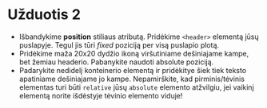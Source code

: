 # Užduotis 2

* Išbandykime **position** stiliaus atributą. Pridėkime `<header>` elementą jūsų puslapyje. Tegul jis tūri *fixed* poziciją per visą puslapio plotą.
* Pridėkime maža 20x20 dydžio ikoną viršutiniame dešiniajame kampe, bet žemiau headerio. Pabanykite naudoti absolute poziciją.
* Padarykite nedidelį konteinerio elementą ir pridėkitye šiek tiek teksto apatiniame dešiniajame jo kampe. Nepamirškite, kad pirminis/tėvinis elementas turi būti `relative` jūsų `absolute` elemento atžvilgiu, jei vaikinį elementą norite išdėstyje tėvinio elemento viduje!
